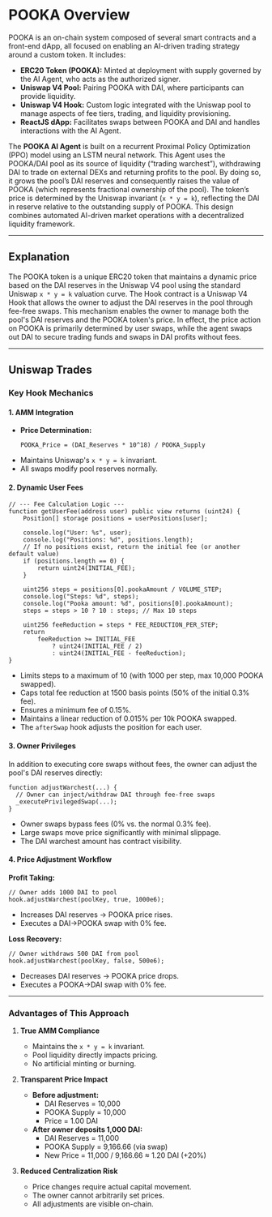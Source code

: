 # POOKA Overview

POOKA is an on-chain system composed of several smart contracts and a front-end dApp, all focused on enabling an AI-driven trading strategy around a custom token. It includes:

- **ERC20 Token (POOKA):** Minted at deployment with supply governed by the AI Agent, who acts as the authorized signer.
- **Uniswap V4 Pool:** Pairing POOKA with DAI, where participants can provide liquidity.
- **Uniswap V4 Hook:** Custom logic integrated with the Uniswap pool to manage aspects of fee tiers, trading, and liquidity provisioning.
- **ReactJS dApp:** Facilitates swaps between POOKA and DAI and handles interactions with the AI Agent.

The **POOKA AI Agent** is built on a recurrent Proximal Policy Optimization (PPO) model using an LSTM neural network. This Agent uses the POOKA/DAI pool as its source of liquidity (“trading warchest”), withdrawing DAI to trade on external DEXs and returning profits to the pool. By doing so, it grows the pool’s DAI reserves and consequently raises the value of POOKA (which represents fractional ownership of the pool). The token’s price is determined by the Uniswap invariant (`x * y = k`), reflecting the DAI in reserve relative to the outstanding supply of POOKA. This design combines automated AI-driven market operations with a decentralized liquidity framework.

---

## Explanation

The POOKA token is a unique ERC20 token that maintains a dynamic price based on the DAI reserves in the Uniswap V4 pool using the standard Uniswap `x * y = k` valuation curve. The Hook contract is a Uniswap V4 Hook that allows the owner to adjust the DAI reserves in the pool through fee-free swaps. This mechanism enables the owner to manage both the pool's DAI reserves and the POOKA token's price. In effect, the price action on POOKA is primarily determined by user swaps, while the agent swaps out DAI to secure trading funds and swaps in DAI profits without fees.

---

## Uniswap Trades

### Key Hook Mechanics

#### 1. AMM Integration
- **Price Determination:**  
  ```  
  POOKA_Price = (DAI_Reserves * 10^18) / POOKA_Supply  
  ```
- Maintains Uniswap's `x * y = k` invariant.
- All swaps modify pool reserves normally.

#### 2. Dynamic User Fees

```solidity
// --- Fee Calculation Logic ---
function getUserFee(address user) public view returns (uint24) {
    Position[] storage positions = userPositions[user];

    console.log("User: %s", user);
    console.log("Positions: %d", positions.length);
    // If no positions exist, return the initial fee (or another default value)
    if (positions.length == 0) {
        return uint24(INITIAL_FEE);
    }

    uint256 steps = positions[0].pookaAmount / VOLUME_STEP;
    console.log("Steps: %d", steps);
    console.log("Pooka amount: %d", positions[0].pookaAmount);
    steps = steps > 10 ? 10 : steps; // Max 10 steps

    uint256 feeReduction = steps * FEE_REDUCTION_PER_STEP;
    return
        feeReduction >= INITIAL_FEE
            ? uint24(INITIAL_FEE / 2)
            : uint24(INITIAL_FEE - feeReduction);
}
```

- Limits steps to a maximum of 10 (with 1000 per step, max 10,000 POOKA swapped).
- Caps total fee reduction at 1500 basis points (50% of the initial 0.3% fee).
- Ensures a minimum fee of 0.15%.
- Maintains a linear reduction of 0.015% per 10k POOKA swapped.
- The `afterSwap` hook adjusts the position for each user.

#### 3. Owner Privileges

In addition to executing core swaps without fees, the owner can adjust the pool's DAI reserves directly:

```solidity
function adjustWarchest(...) {
  // Owner can inject/withdraw DAI through fee-free swaps
  _executePrivilegedSwap(...);
}
```

- Owner swaps bypass fees (0% vs. the normal 0.3% fee).
- Large swaps move price significantly with minimal slippage.
- The DAI warchest amount has contract visibility.

#### 4. Price Adjustment Workflow

**Profit Taking:**

```
// Owner adds 1000 DAI to pool
hook.adjustWarchest(poolKey, true, 1000e6);
```

- Increases DAI reserves → POOKA price rises.
- Executes a DAI→POOKA swap with 0% fee.

**Loss Recovery:**

```
// Owner withdraws 500 DAI from pool
hook.adjustWarchest(poolKey, false, 500e6);
```

- Decreases DAI reserves → POOKA price drops.
- Executes a POOKA→DAI swap with 0% fee.

---

### Advantages of This Approach

1. **True AMM Compliance**
   - Maintains the `x * y = k` invariant.
   - Pool liquidity directly impacts pricing.
   - No artificial minting or burning.

2. **Transparent Price Impact**
   - **Before adjustment:**
     - DAI Reserves = 10,000
     - POOKA Supply = 10,000
     - Price = 1.00 DAI
   - **After owner deposits 1,000 DAI:**
     - DAI Reserves = 11,000
     - POOKA Supply = 9,166.66 (via swap)
     - New Price = 11,000 / 9,166.66 ≈ 1.20 DAI (+20%)

3. **Reduced Centralization Risk**
   - Price changes require actual capital movement.
   - The owner cannot arbitrarily set prices.
   - All adjustments are visible on-chain.